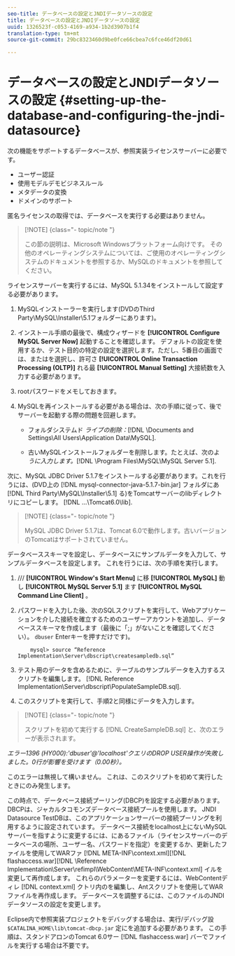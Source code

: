 ```yaml
---
seo-title: データベースの設定とJNDIデータソースの設定
title: データベースの設定とJNDIデータソースの設定
uuid: 1326523f-c053-4169-a934-1b2d3907b1f4
translation-type: tm+mt
source-git-commit: 29bc8323460d9be0fce66cbea7c6fce46df20d61

---
```



# データベースの設定とJNDIデータソースの設定 {#setting-up-the-database-and-configuring-the-jndi-datasource}

次の機能をサポートするデータベースが、参照実装ライセンスサーバーに必要です。

* ユーザー認証
* 使用モデルデモビジネスルール
* メタデータの変換
* ドメインのサポート

匿名ライセンスの取得では、データベースを実行する必要はありません。

>[!NOTE] {class=&quot;- topic/note &quot;}
>
>この節の説明は、Microsoft Windowsプラットフォーム向けです。 その他のオペレーティングシステムについては、ご使用のオペレーティングシステムのドキュメントを参照するか、MySQLのドキュメントを参照してください。

ライセンスサーバーを実行するには、MySQL 5.1.34をインストールして設定する必要があります。

1. MySQLインストーラーを実行します(DVDのThird Party\MySQL\Installer\5.1フォルダーにあります)。
1. インストール手順の最後で、構成ウィザードを **[!UICONTROL Configure MySQL Server Now]** 起動することを確認します。 デフォルトの設定を使用するか、テスト目的の特定の設定を選択します。ただし、5番目の画面では、またはを選択し、許可さ **[!UICONTROL Online Transaction Processing (OLTP)]** れる最 **[!UICONTROL Manual Setting]** 大接続数を入力する必要があります。

1. rootパスワードをメモしておきます。
1. MySQLを再インストールする必要がある場合は、次の手順に従って、後でサーバーを起動する際の問題を回避します。

   * フォルダシステムド *ライブの削除：*[!DNL \Documents and Settings\All Users\Application Data\MySQL].

   * 古いMySQLインストールフォルダーを削除します。たとえば、次のよ *うに入力します。*[!DNL \Program Files\MySQL\MySQL Server 5.1].

次に、MySQL JDBC Driver 5.1.7をインストールする必要があります。これを行うには、(DVD上の [!DNL mysql-connector-java-5.1.7-bin.jar] フォルダにあ [!DNL Third Party\MySQL\Installer\5.1] る)をTomcatサーバーのlibディレクトリにコピーします。 [!DNL ...\Tomcat6.0\lib].

>[!NOTE] {class=&quot;- topic/note &quot;}
>
>MySQL JDBC Driver 5.1.7は、Tomcat 6.0で動作します。古いバージョンのTomcatはサポートされていません。

データベーススキーマを設定し、データベースにサンプルデータを入力して、サンプルデータベースを設定します。 これを行うには、次の手順を実行します。

1. /// **[!UICONTROL Window's Start Menu]** に移 **[!UICONTROL MySQL]** 動し **[!UICONTROL MySQL Server 5.1]** ます **[!UICONTROL MySQL Command Line Client]** 。
1. パスワードを入力した後、次のSQLスクリプトを実行して、Webアプリケーションを介した接続を確立するためのユーザーアカウントを追加し、データベーススキーマを作成します（最後に「;」がないことを確認してください）。 `dbuser` Enterキーを押すだけです)。

   ```
       mysql> source “Reference Implementation\Server\dbscript\createsampledb.sql”
   ```

1. テスト用のデータを含めるために、テーブルのサンプルデータを入力するスクリプトを編集します。 [!DNL Reference Implementation\Server\dbscript\PopulateSampleDB.sql].
1. このスクリプトを実行して、手順2と同様にデータを入力します。

>[!NOTE] {class=&quot;- topic/note &quot;}
>
>スクリプトを初めて実行する [!DNL CreateSampleDB.sql] と、次のエラーが表示されます。

*エラー1396 (HY000):&#39;dbuser&#39;@&#39;localhost&#39;クエリのDROP USER操作が失敗しました。0行が影響を受けます（0.00秒）。*

このエラーは無視して構いません。 これは、このスクリプトを初めて実行したときにのみ発生します。

この時点で、データベース接続プーリング(DBCP)を設定する必要があります。 DBCPは、ジャカルタコモンズデータベース接続プールを使用します。 JNDI Datasource TestDBは、このアプリケーションサーバーの接続プーリングを利用するように設定されています。 データベース接続をlocalhost上にないMySQLサーバーを指すように変更するには、にあるファイル（ライセンスサーバーのデータベースの場所、ユーザー名、パスワードを指定）を変更するか、更新したファイルを使用してWARファ [!DNL META-INF\context.xml][!DNL flashaccess.war][!DNL \Reference Implementation\Server\refimpl\WebContent\META-INF\context.xml] イルを変更して再作成します。 これらのパラメーターを変更するには、WebContentディレ [!DNL context.xml] クトリ内のを編集し、Antスクリプトを使用してWARファイルを再作成します。 データベースを調整するには、このファイルのJNDIデータソースの設定を変更します。

Eclipse内で参照実装プロジェクトをデバッグする場合は、実行/デバッグ設 `$CATALINA_HOME\lib\tomcat-dbcp.jar` 定にを追加する必要があります。 この手順は、スタンドアロンのTomcat 6.0サー [!DNL flashaccess.war] バーでファイルを実行する場合は不要です。
